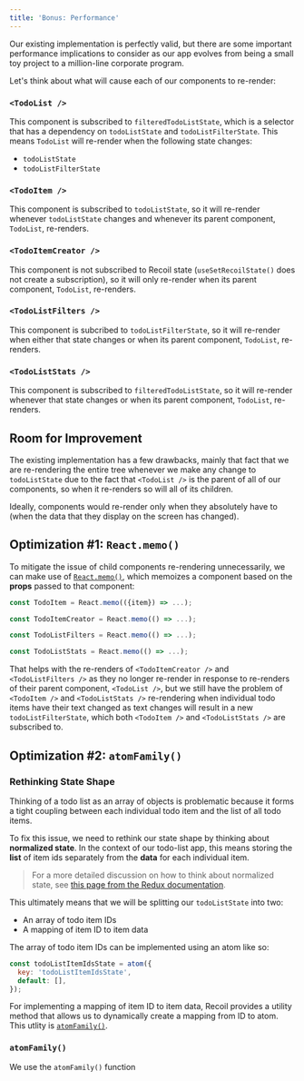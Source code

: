 ```yaml
---
title: 'Bonus: Performance'
---
```


Our existing implementation is perfectly valid, but there are some important performance implications to consider as our app evolves from being a small toy project to a million-line corporate program.

Let's think about what will cause each of our components to re-render:

### `<TodoList />`

This component is subscribed to `filteredTodoListState`, which is a selector that has a dependency on `todoListState` and `todoListFilterState`. This means `TodoList` will re-render when the following state changes:

- `todoListState`
- `todoListFilterState`

### `<TodoItem />`

This component is subscribed to `todoListState`, so it will re-render whenever `todoListState` changes and whenever its parent component, `TodoList`, re-renders.

### `<TodoItemCreator />`

This component is not subscribed to Recoil state (`useSetRecoilState()` does not create a subscription), so it will only re-render when its parent component, `TodoList`, re-renders.

### `<TodoListFilters />`

This component is subcribed to `todoListFilterState`, so it will re-render when either that state changes or when its parent component, `TodoList`, re-renders.

### `<TodoListStats />`

This component is subscribed to `filteredTodoListState`, so it will re-render whenever that state changes or when its parent component, `TodoList`, re-renders.

## Room for Improvement

The existing implementation has a few drawbacks, mainly that fact that we are re-rendering the entire tree whenever we make any change to `todoListState` due to the fact that `<TodoList />` is the parent of all of our components, so when it re-renders so will all of its children.

Ideally, components would re-render only when they absolutely have to (when the data that they display on the screen has changed).

## Optimization #1: `React.memo()`

To mitigate the issue of child components re-rendering unnecessarily, we can make use of [`React.memo()`](https://reactjs.org/docs/react-api.html#reactmemo), which memoizes a component based on the **props** passed to that component:

```js
const TodoItem = React.memo(({item}) => ...);

const TodoItemCreator = React.memo(() => ...);

const TodoListFilters = React.memo(() => ...);

const TodoListStats = React.memo(() => ...);
```

That helps with the re-renders of `<TodoItemCreator />` and `<TodoListFilters />` as they no longer re-render in response to re-renders of their parent component, `<TodoList />`, but we still have the problem of `<TodoItem />` and `<TodoListStats />` re-rendering when individual todo items have their text changed as text changes will result in a new `todoListFilterState`, which both `<TodoItem />` and `<TodoListStats />` are subscribed to.

## Optimization #2: `atomFamily()`

### Rethinking State Shape

Thinking of a todo list as an array of objects is problematic because it forms a tight coupling between each individual todo item and the list of all todo items.

To fix this issue, we need to rethink our state shape by thinking about **normalized state**. In the context of our todo-list app, this means storing the **list** of item ids separately from the **data** for each individual item.

> For a more detailed discussion on how to think about normalized state, see [this page from the Redux documentation](https://redux.js.org/recipes/structuring-reducers/normalizing-state-shape).

This ultimately means that we will be splitting our `todoListState` into two:

- An array of todo item IDs
- A mapping of item ID to item data

The array of todo item IDs can be implemented using an atom like so:

```javascript
const todoListItemIdsState = atom({
  key: 'todoListItemIdsState',
  default: [],
});
```

For implementing a mapping of item ID to item data, Recoil provides a utility method that allows us to dynamically create a mapping from ID to atom. This utlity is [`atomFamily()`](/docs/api-reference/utils/atomFamily).

### `atomFamily()`

We use the `atomFamily()` function
